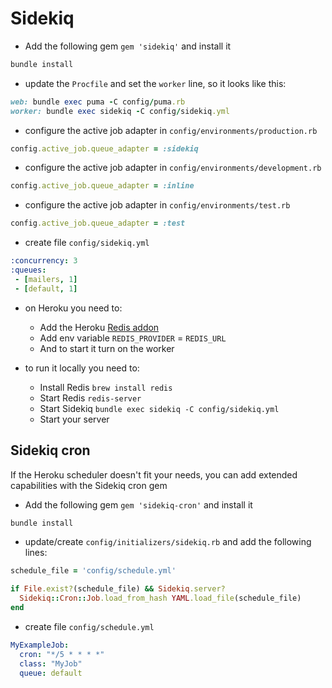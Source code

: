 # Sidekiq

* Add the following gem `gem 'sidekiq'` and install it

```sh
bundle install
```

* update the `Procfile` and set the `worker` line, so it looks like this:

```rb
web: bundle exec puma -C config/puma.rb
worker: bundle exec sidekiq -C config/sidekiq.yml
```

* configure the active job adapter in `config/environments/production.rb`

```rb
config.active_job.queue_adapter = :sidekiq
```

* configure the active job adapter in `config/environments/development.rb`

```rb
config.active_job.queue_adapter = :inline
```

* configure the active job adapter in `config/environments/test.rb`

```rb
config.active_job.queue_adapter = :test
```

* create file `config/sidekiq.yml`

```yml
:concurrency: 3
:queues:
 - [mailers, 1]
 - [default, 1]
```

* on Heroku you need to:
    * Add the Heroku [Redis addon](https://elements.heroku.com/addons/heroku-redis)
    * Add env variable `REDIS_PROVIDER` = `REDIS_URL`
    * And to start it turn on the worker
    
* to run it locally you need to:
    * Install Redis `brew install redis`
    * Start Redis `redis-server`
    * Start Sidekiq `bundle exec sidekiq -C config/sidekiq.yml`   
    * Start your server


## Sidekiq cron
If the Heroku scheduler doesn't fit your needs, you can add extended capabilities
with the Sidekiq cron gem

* Add the following gem `gem 'sidekiq-cron'` and install it

```sh
bundle install
```

* update/create `config/initializers/sidekiq.rb` and add the following lines:

```rb
schedule_file = 'config/schedule.yml'

if File.exist?(schedule_file) && Sidekiq.server?
  Sidekiq::Cron::Job.load_from_hash YAML.load_file(schedule_file)
end
```

* create file `config/schedule.yml`

```yml
MyExampleJob:
  cron: "*/5 * * * *"
  class: "MyJob"
  queue: default
```